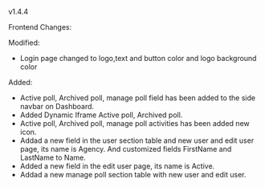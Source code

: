 v1.4.4

Frontend Changes: 

Modified:
- Login page changed to logo,text and button color and logo background color

Added:
- Active poll, Archived poll, manage poll field has been added to the side navbar on Dashboard.
- Added Dynamic Iframe Active poll, Archived poll.
- Active poll, Archived poll, manage poll activities has been added new icon.
- Addad a new field in the user section table and new user and edit user page, its name is Agency. And customized fields FirstName and LastName to Name.
- Added a new field in the edit user page, its name is Active.
- Addad a new manage poll section table with new user and edit user.





